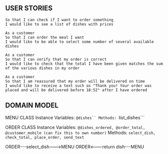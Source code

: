 ## USER STORIES

```As a customer
So that I can check if I want to order something
I would like to see a list of dishes with prices

As a customer
So that I can order the meal I want
I would like to be able to select some number of several available dishes

As a customer
So that I can verify that my order is correct
I would like to check that the total I have been given matches the sum of the various dishes in my order

As a customer
So that I am reassured that my order will be delivered on time
I would like to receive a text such as "Thank you! Your order was placed and will be delivered before 18:52" after I have ordered
```
## DOMAIN MODEL

MENU CLASS
Instance Variables:
```@dishes``
Methods:
```list_dishes```

ORDER CLASS
Instance Variables:
```@dishes_ordered, @order_total, @customer_mobile (can fix this to own number)```
Methods:
```select_dish, check_total, place_order, send_text```

ORDER---select_dish--->MENU
ORDER<---return dish---MENU
